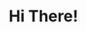 ---
section: intro
title: Hi There!
description: I’m Moses and I’m a Fullstack Web Engineer!
action: Hire Me
---
